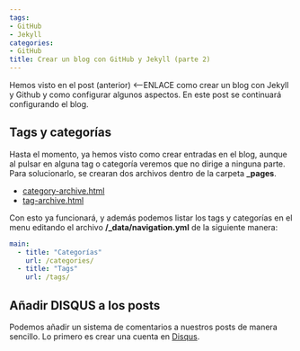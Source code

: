 ```yaml
---
tags:
- GitHub
- Jekyll
categories:
- GitHub
title: Crear un blog con GitHub y Jekyll (parte 2)
---
```


Hemos visto en el post (anterior) <--ENLACE como crear un blog con Jekyll y Github y como configurar algunos aspectos. En este post se continuará configurando el blog.

## Tags y categorías

Hasta el momento, ya hemos visto como crear entradas en el blog, aunque al pulsar en alguna tag o categoría veremos que no dirige a ninguna parte. Para solucionarlo, se crearan dos archivos dentro de la carpeta **_pages**.

* [category-archive.html](https://github.com/mmistakes/minimal-mistakes/blob/gh-pages/_pages/category-archive.html)
* [tag-archive.html](https://github.com/mmistakes/minimal-mistakes/blob/gh-pages/_pages/tag-archive.html)

Con esto ya funcionará, y además podemos listar los tags y categorías en el menu editando el archivo **/_data/navigation.yml** de la siguiente manera:

```yml
main:
  - title: "Categorías"
    url: /categories/
  - title: "Tags"
    url: /tags/


```

## Añadir DISQUS a los posts

Podemos añadir un sistema de comentarios a nuestros posts de manera sencillo. Lo primero es crear una cuenta en [Disqus](https://disqus.com/). 
